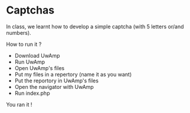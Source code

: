 # Captchas
In class, we learnt how to develop a simple captcha (with 5 letters or/and numbers).

How to run it ?

- Download UwAmp
- Run UwAmp
- Open UwAmp's files
- Put my files in a repertory (name it as you want)
- Put the reportory in UwAmp's files
- Open the navigator with UwAmp
- Run index.php

You ran it !

